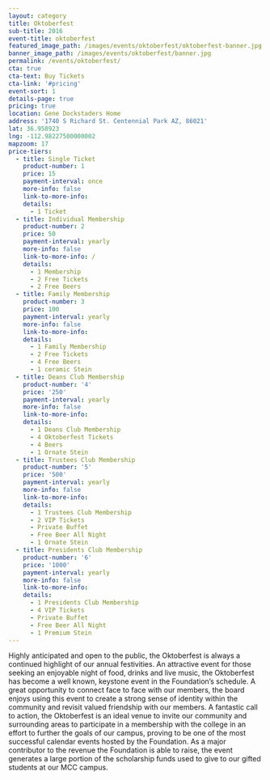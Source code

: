 ```yaml
---
layout: category
title: Oktoberfest
sub-title: 2016
event-title: oktoberfest
featured_image_path: /images/events/oktoberfest/oktoberfest-banner.jpg
banner_image_path: /images/events/oktoberfest/banner.jpg
permalink: /events/oktoberfest/
cta: true
cta-text: Buy Tickets
cta-link: '#pricing'
event-sort: 1
details-page: true
pricing: true
location: Gene Dockstaders Home
address: '1740 S Richard St. Centennial Park AZ, 86021'
lat: 36.958923
lng: -112.98227500000002
mapzoom: 17
price-tiers:
  - title: Single Ticket
    product-number: 1
    price: 15
    payment-interval: once
    more-info: false
    link-to-more-info:
    details:
      - 1 Ticket
  - title: Individual Membership
    product-number: 2
    price: 50
    payment-interval: yearly
    more-info: false
    link-to-more-info: /
    details:
      - 1 Membership
      - 2 Free Tickets
      - 2 Free Beers
  - title: Family Membership
    product-number: 3
    price: 100
    payment-interval: yearly
    more-info: false
    link-to-more-info:
    details:
      - 1 Family Membership
      - 2 Free Tickets
      - 4 Free Beers
      - 1 ceramic Stein
  - title: Deans Club Membership
    product-number: '4'
    price: '250'
    payment-interval: yearly
    more-info: false
    link-to-more-info:
    details:
      - 1 Deans Club Membership
      - 4 Oktoberfest Tickets
      - 4 Beers
      - 1 Ornate Stein
  - title: Trustees Club Membership
    product-number: '5'
    price: '500'
    payment-interval: yearly
    more-info: false
    link-to-more-info:
    details:
      - 1 Trustees Club Membership
      - 2 VIP Tickets
      - Private Buffet
      - Free Beer All Night
      - 1 Ornate Stein
  - title: Presidents Club Membership
    product-number: '6'
    price: '1000'
    payment-interval: yearly
    more-info: false
    link-to-more-info:
    details:
      - 1 Presidents Club Membership
      - 4 VIP Tickets
      - Private Buffet
      - Free Beer All Night
      - 1 Premium Stein
---
```



Highly anticipated and open to the public, the Oktoberfest is always a continued highlight of our annual festivities. An attractive event for those seeking an enjoyable night of food, drinks and live music, the Oktoberfest has become a  well known, keystone event in the Foundation’s schedule. <!--more--> A great opportunity to connect face to face with our members, the board enjoys using this event to create a strong sense of identity within the community and revisit valued friendship with our members. A fantastic call to action, the Oktoberfest is an ideal venue to invite our community and surrounding areas to participate in a membership with the college in an effort to further the goals of our campus, proving to be one of the most successful calendar events hosted by the Foundation. As a major contributor to the revenue the Foundation is able to raise, the event generates a large portion of the scholarship funds used to give to our gifted students at our MCC campus.